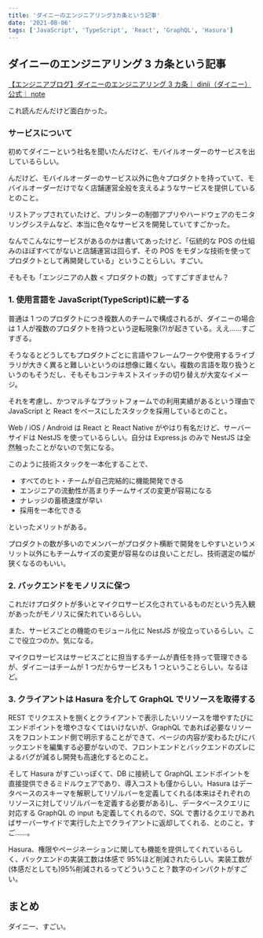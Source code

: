 ```yaml
---
title: 'ダイニーのエンジニアリング3カ条という記事'
date: '2021-08-06'
tags: ['JavaScript', 'TypeScript', 'React', 'GraphQL', 'Hasura']
---
```


## ダイニーのエンジニアリング 3 カ条という記事

[【エンジニアブログ】ダイニーのエンジニアリング 3 カ条｜ dinii（ダイニー）公式｜ note](https://note.com/dinii/n/n9be778bd7da3)

これ読んだんだけど面白かった。

### サービスについて

初めてダイニーという社名を聞いたんだけど、モバイルオーダーのサービスを出しているらしい。

んだけど、モバイルオーダーのサービス以外に色々プロダクトを持っていて、モバイルオーダーだけでなく店舗運営全般を支えるようなサービスを提供しているとのこと。

リストアップされていたけど、プリンターの制御アプリやハードウェアのモニタリングシステムなど、本当に色々なサービスを開発していてすごかった。

なんでこんなにサービスがあるのかは書いてあったけど、「伝統的な POS の仕組みのほぼすべてがないと店舗運営は回らず、その POS をモダンな技術を使ってプロダクトとして再開発している」ということらしい。すごい。

そもそも「エンジニアの人数 < プロダクトの数」ってすごすぎません？

### 1. 使用言語を JavaScript(TypeScript)に統一する

普通は 1 つのプロダクトにつき複数人のチームで構成されるが、ダイニーの場合は 1 人が複数のプロダクトを持つという逆転現象(?)が起きている。ええ……すごすぎる。

そうなるとどうしてもプロダクトごとに言語やフレームワークや使用するライブラリが大きく異ると難しいというのは想像に難くない。複数の言語を取り扱うというのもそうだし、そもそもコンテキストスイッチの切り替えが大変なイメージ。

それを考慮し、かつマルチなプラットフォームでの利用実績があるという理由で JavaScript と React をベースにしたスタックを採用しているとのこと。

Web / iOS / Android は React と React Native がやはり有名だけど、サーバーサイドは NestJS を使っているらしい。自分は Express.js のみで NestJS は全然触ったことがないので気になる。

このように技術スタックを一本化することで、

- すべてのヒト・チームが自己完結的に機能開発できる
- エンジニアの流動性が高まりチームサイズの変更が容易になる
- ナレッジの蓄積速度が早い
- 採用を一本化できる

といったメリットがある。

プロダクトの数が多いのでメンバーがプロダクト横断で開発をしやすいというメリット以外にもチームサイズの変更が容易なのは良いことだし、技術選定の幅が狭くなるのもいい。

### 2. バックエンドをモノリスに保つ

これだけプロダクトが多いとマイクロサービス化されているものだという先入観があったがモノリスに保たれているらしい。

また、サービスごとの機能のモジュール化に NestJS が役立っているらしい。ここで役立つのか。気になる。

マイクロサービスはサービスごとに担当するチームが責任を持って管理できるが、ダイニーはチームが 1 つだからサービスも 1 つということらしい。なるほど。

### 3. クライアントは Hasura を介して GraphQL でリソースを取得する

REST でリクエストを捌くとクライアントで表示したいリソースを増やすたびにエンドポイントを増やさなくてはいけないが、GraphQL であれば必要なリソースをフロントエンド側で明示することができて、ページの内容が変わるたびにバックエンドを編集する必要がないので、フロントエンドとバックエンドのズレによるバグが減るし開発も高速化するとのこと。

そして Hasura がすごいっぽくて、DB に接続して GraphQL エンドポイントを直接提供できるミドルウェアであり、導入コストも僅からしい。Hasura はデータベースのスキーマを解釈してリゾルバーを定義してくれる(本来はそれぞれのリソースに対してリゾルバーを定義する必要がある)し、データベースクエリに対応する GraphQL の input も定義してくれるので、SQL で書けるクエリであればサーバーサイドで実行した上でクライアントに返却してくれる、とのこと。すご……。

Hasura、権限やページネーションに関しても機能を提供してくれているらしく、バックエンドの実装工数は体感で 95%ほど削減されたらしい。実装工数が(体感だとしても)95%削減されるってどういうこと？数字のインパクトがすごい。

## まとめ

ダイニー、すごい。
